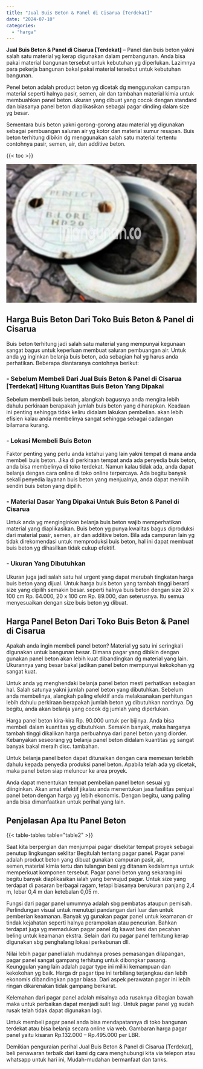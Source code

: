 ```yaml
---
title: "Jual Buis Beton & Panel di Cisarua [Terdekat]"
date: "2024-07-10"
categories: 
  - "harga"
---
```


**Jual Buis Beton & Panel di Cisarua \[Terdekat\]** – Panel dan buis beton yakni salah satu material yg kerap digunakan dalam pembangunan. Anda bisa pakai material bangunan tersebut untuk kebutuhan yg diperlukan. Lazimnya para pekerja bangunan bakal pakai material tersebut untuk kebutuhan bangunan.

Penel beton adalah product beton yg dicetak dg menggunakan campuran material seperti halnya pasir, semen, air dan tambahan material kimia untuk membuahkan panel beton. ukuran yang dibuat yang cocok dengan standard dan biasanya panel beton diaplikasikan sebagai pagar dinding dalam size yg besar.

Sementara buis beton yakni gorong-gorong atau material yg digunakan sebagai pembuangan saluran air yg kotor dan material sumur resapan. Buis beton terhitung dibikin dg menggunakan salah satu material tertentu contohnya pasir, semen, air, dan additive beton.

{{< toc >}}

![Jual Buis Beton & Panel di Cisarua [Terdekat]](/images/jual-panel-buis-beton-murah-65.png)

## Harga Buis Beton Dari Toko Buis Beton & Panel di Cisarua

Buis beton terhitung jadi salah satu material yang mempunyai kegunaan sangat bagus untuk keperluan membuat saluran pembuangan air. Untuk anda yg inginkan belanja buis beton, ada sebagian hal yg harus anda perhatikan. Beberapa diantaranya contohnya berikut:

### \- Sebelum Membeli Dari Jual Buis Beton & Panel di Cisarua \[Terdekat\] Hitung Kuantitas Buis Beton Yang Dipakai

Sebelum membeli buis beton, alangkah bagusnya anda mengira lebih dahulu perkiraan berapakah jumlah buis beton yang diharapkan. Keadaan ini penting sehingga tidak keliru didalam lakukan pembelian. akan lebih efisien kalau anda membelinya sangat sehingga sebagai cadangan bilamana kurang.

### \- Lokasi Membeli Buis Beton

Faktor penting yang perlu anda ketahui yang lain yakni tempat di mana anda membeli buis beton. Jika di perkiraan tempat anda ada penyedia buis beton, anda bisa membelinya di toko terdekat. Namun kalau tidak ada, anda dapat belanja dengan cara online di toko online terpercaya. Ada begitu banyak sekali penyedia layanan buis beton yang menjualnya, anda dapat memilih sendiri buis beton yang dipilih.

### \- Material Dasar Yang Dipakai Untuk Buis Beton & Panel di Cisarua

Untuk anda yg menginginkan belanja buis beton wajib memperhatikan material yang diaplikasikan. Buis beton yg punya kwalitas bagus diproduksi dari material pasir, semen, air dan additive beton. Bila ada campuran lain yg tidak direkomendasi untuk memproduksi buis beton, hal ini dapat membuat buis beton yg dihasilkan tidak cukup efektif.

### \- Ukuran Yang Dibutuhkan

Ukuran juga jadi salah satu hal urgent yang dapat merubah tingkatan harga buis beton yang dijual. Untuk harga buis beton yang tambah tinggi berarti size yang dipilih semakin besar. seperti halnya buis beton dengan size 20 x 100 cm Rp. 64.000, 20 x 100 cm Rp. 89.000, dan seterusnya. Itu semua menyesuaikan dengan size buis beton yg dibuat.

## Harga Panel Beton Dari Toko Buis Beton & Panel di Cisarua

Apakah anda ingin membeli panel beton? Material yg satu ini seringkali digunakan untuk bangunan besar. Dimana pagar yang dibikin dengan gunakan panel beton akan lebih kuat dibandingkan dg material yang lain. Ukurannya yang besar bakal jadikan panel beton mempunyai kekokohan yg sangat kuat.

Untuk anda yg menghendaki belanja panel beton mesti perhatikan sebagian hal. Salah satunya yakni jumlah panel beton yang dibutuhkan. Sebelum anda membelinya, alangkah paling efektif anda melaksanakan perhitungan lebih dahulu perkiraan berapakah jumlah beton yg dibutuhkan nantinya. Dg begitu, anda akan belanja yang cocok dg jumlah yang diperlukan.

Harga panel beton kira-kira Rp. 90.000 untuk per bijinya. Anda bisa membeli dalam kuantitas yg dibutuhkan. Semakin banyak, maka harganya tambah tinggi dikalikan harga perbuahnya dari panel beton yang diorder. Kebanyakan seseorang yg belanja panel beton didalam kuantitas yg sangat banyak bakal meraih disc. tambahan.

Untuk belanja panel beton dapat ditunaikan dengan cara memesan terlebih dahulu kepada penyedia produksi panel beton. Apabila telah ada yg dicetak, maka panel beton siap meluncur ke area proyek.

Anda dapat menentukan tempat pembelian panel beton sesuai yg diinginkan. Akan amat efektif jikalau anda menentukan jasa fasilitas penjual panel beton dengan harga yg lebih ekonomis. Dengan begitu, uang paling anda bisa dimanfaatkan untuk perihal yang lain.

## Penjelasan Apa Itu Panel Beton

{{< table-tables table="table2" >}}

Saat kita berpergian dan menjumpai pagar disekitar tempat proyek sebagai penutup lingkungan seklitar Begitulah tentang pagar panel. Pagar panel adalah product beton yang dibuat gunakan campuran pasir, air, semen,material kimia tertu dan tulangan besi yg ditanam kedalamnya untuk memperkuat komponen tersebut. Pagar panel beton yang sekarang ini begitu banyak diaplikasikan ialah yang berwujud pagar. Untuk size yang terdapat di pasaran berbagai ragam, tetapi biasanya berukuran panjang 2,4 m, lebar 0,4 m dan ketebalan 0,05 m.

Fungsi dari pagar panel umumnya adalah sbg pembatas ataupun pemisah. Perlindungan visual untuk menutupi pandangan dari luar dan untuk pemberian keamanan. Banyak yg gunakan pagar panel untuk keamanan dr tindak kejahatan seperti halnya perampokan atau pencurian. Bahkan terdapat juga yg memadukan pagar panel dg kawat besi dan pecahan beling untuk keamanan ekstra. Selain dari itu pagar panel terhitung kerap digunakan sbg penghalang lokasi perkebunan dll.

Nilai lebih pagar panel ialah mudahnya proses pemasangan dilapangan, pagar panel sangat gampang terhitung untuk dibongkar pasang. Keunggulan yang lain adalah pagar type ini miliki kemampuan dan kekokohan yg baik. Harga dr pagar tipe ini terbilang terjangkau dan lebih ekonomis dibandingkan pagar biasa. Dari aspek perawatan pagar ini lebih ringan dikarenakan tidak gampang berkarat.

Kelemahan dari pagar panel adalah misalnya ada rusaknya dibagian bawah maka untuk perbaikan dapat menjadi sulit lagi. Untuk pagar panel yg sudah rusak telah tidak dapat digunakan lagi.

Untuk membeli pagar panel anda bisa mendapatannya di toko bangunan terdekat atau bisa belanja secara online via web. Gambaran harga pagar panel yaitu kisaran Rp.132.000 – Rp.495.000 per LBR.

Demikian penguraian perihal Jual Buis Beton & Panel di Cisarua \[Terdekat\], beli penawaran terbaik dari kami dg cara menghubungi kita via telepon atau whatsapp untuk hari ini, Mudah-mudahan bermanfaat dan tanks.
